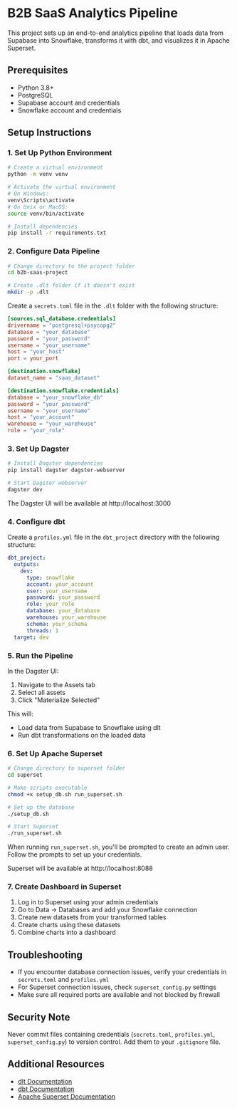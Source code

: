 # B2B SaaS Analytics Pipeline

This project sets up an end-to-end analytics pipeline that loads data from Supabase into Snowflake, transforms it with dbt, and visualizes it in Apache Superset.

## Prerequisites

- Python 3.8+
- PostgreSQL
- Supabase account and credentials
- Snowflake account and credentials

## Setup Instructions

### 1. Set Up Python Environment

```bash
# Create a virtual environment
python -m venv venv

# Activate the virtual environment
# On Windows:
venv\Scripts\activate
# On Unix or MacOS:
source venv/bin/activate

# Install dependencies
pip install -r requirements.txt
```

### 2. Configure Data Pipeline

```bash
# Change directory to the project folder
cd b2b-saas-project

# Create .dlt folder if it doesn't exist
mkdir -p .dlt
```

Create a `secrets.toml` file in the `.dlt` folder with the following structure:

```toml
[sources.sql_database.credentials]
drivername = "postgresql+psycopg2"
database = "your_database"
password = "your_password"
username = "your_username"
host = "your_host"
port = your_port

[destination.snowflake]
dataset_name = "saas_dataset"

[destination.snowflake.credentials]
database = "your_snowflake_db"
password = "your_password"
username = "your_username"
host = "your_account"
warehouse = "your_warehouse"
role = "your_role"
```

### 3. Set Up Dagster

```bash
# Install Dagster dependencies
pip install dagster dagster-webserver

# Start Dagster webserver
dagster dev
```

The Dagster UI will be available at http://localhost:3000

### 4. Configure dbt

Create a `profiles.yml` file in the `dbt_project` directory with the following structure:

```yaml
dbt_project:
  outputs:
    dev:
      type: snowflake
      account: your_account
      user: your_username
      password: your_password
      role: your_role
      database: your_database
      warehouse: your_warehouse
      schema: your_schema
      threads: 1
  target: dev
```

### 5. Run the Pipeline

In the Dagster UI:
1. Navigate to the Assets tab
2. Select all assets
3. Click "Materialize Selected"

This will:
- Load data from Supabase to Snowflake using dlt
- Run dbt transformations on the loaded data

### 6. Set Up Apache Superset

```bash
# Change directory to superset folder
cd superset

# Make scripts executable
chmod +x setup_db.sh run_superset.sh

# Set up the database
./setup_db.sh

# Start Superset
./run_superset.sh
```

When running `run_superset.sh`, you'll be prompted to create an admin user. Follow the prompts to set up your credentials.

Superset will be available at http://localhost:8088

### 7. Create Dashboard in Superset

1. Log in to Superset using your admin credentials
2. Go to Data → Databases and add your Snowflake connection
3. Create new datasets from your transformed tables
4. Create charts using these datasets
5. Combine charts into a dashboard

## Troubleshooting

- If you encounter database connection issues, verify your credentials in `secrets.toml` and `profiles.yml`
- For Superset connection issues, check `superset_config.py` settings
- Make sure all required ports are available and not blocked by firewall

## Security Note

Never commit files containing credentials (`secrets.toml`, `profiles.yml`, `superset_config.py`) to version control. Add them to your `.gitignore` file.

## Additional Resources

- [dlt Documentation](https://dlthub.com/docs)
- [dbt Documentation](https://docs.getdbt.com)
- [Apache Superset Documentation](https://superset.apache.org/docs/intro)
